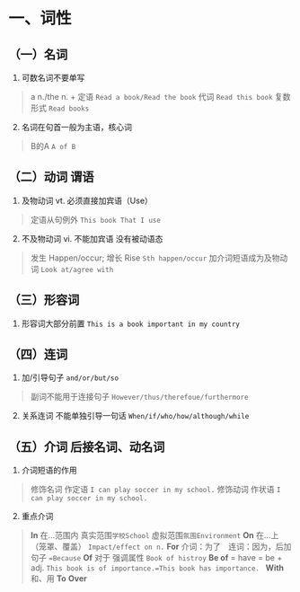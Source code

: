 # 一、词性

## （一）名词
1. 可数名词不要单写
> a n./the n. + 定语 `Read a book/Read the book`
> 代词 `Read this book`
> 复数形式 `Read books`
2. 名词在句首一般为主语，核心词
> B的A `A of B`

## （二）动词 谓语 
1. 及物动词 vt. 必须直接加宾语（Use）
> 定语从句例外 `This book That I use`
2. 不及物动词 vi. 不能加宾语 没有被动语态 
> 发生 Happen/occur; 增长 Rise `Sth happen/occur`
> 加介词短语成为及物动词 `Look at/agree with`

## （三）形容词
1. 形容词大部分前置 `This is a book important in my country`

## （四）连词
1. 加/引导句子 `and/or/but/so`
> 副词不能用于连接句子 `However/thus/therefoue/furthermore`
2. 关系连词 不能单独引导一句话 `When/if/who/how/although/while`

## （五）介词 后接名词、动名词 
1. 介词短语的作用
> 修饰名词 作定语 `I can play soccer in my school.`
> 修饰动词 作状语 `I can play soccer in my school.`
2. 重点介词
> **In** 在…范围内 真实范围`学校School` 虚拟范围`氛围Environment`
> **On** 在…上（笼罩、覆盖） `Impact/effect on n.`
> **For** 介词：为了　连词：因为，后加句子 `=Because`
> **Of** 对于 强调属性 `Book of histroy`
> **Be of** = have = be + adj. `This book is of importance.=This book has importance. `
> **With** 和、用
> **To** 
> **Over**